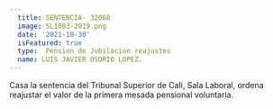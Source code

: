 ```yaml
---
  title: SENTENCIA- 32068
  image: SL1083-2019.png
  date: '2021-10-30' 
  isFeatured: true
  type:  Pension de Jubilacion reajustes
  name: LUIS JAVIER OSORIO LOPEZ. 
---
```

Casa la sentencia del Tribunal Superior de Cali, Sala Laboral, ordena reajustar el valor  de  la primera mesada pensional voluntaria.

